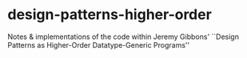 # design-patterns-higher-order
Notes &amp; implementations of the code within Jeremy Gibbons' ``Design Patterns as Higher-Order Datatype-Generic Programs''
